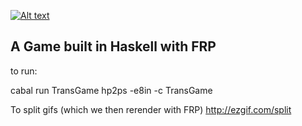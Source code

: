 [![Alt text](https://img.youtube.com/vi/4mdXDXMSkAE/0.jpg)](https://www.youtube.com/watch?v=4mdXDXMSkAE)


## A Game built in Haskell with FRP


to run:

cabal run TransGame
hp2ps -e8in -c TransGame


To split gifs (which we then rerender with FRP)
http://ezgif.com/split
